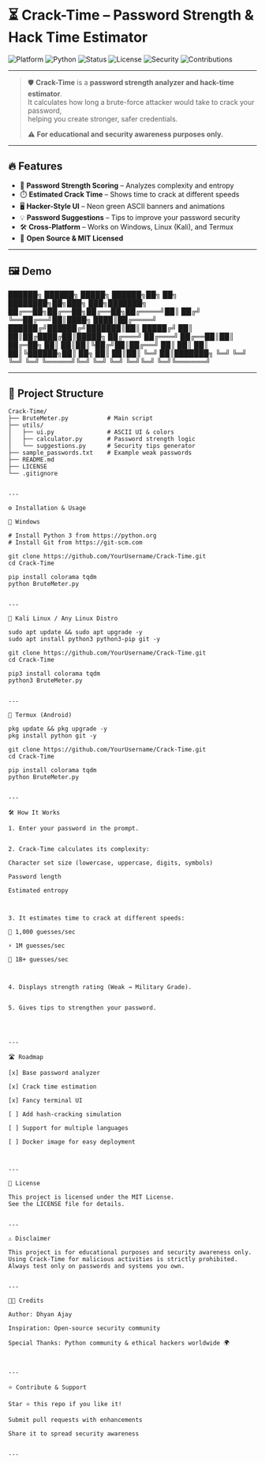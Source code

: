 # ⏳ Crack-Time – Password Strength & Hack Time Estimator

![Platform](https://img.shields.io/badge/Platform-Windows%20%7C%20Linux%20%7C%20Termux-green)
![Python](https://img.shields.io/badge/Python-3.8+-blue)
![Status](https://img.shields.io/badge/Status-Active-brightgreen)
![License](https://img.shields.io/badge/License-MIT-lightgrey)
![Security](https://img.shields.io/badge/Security-Awareness-orange)
![Contributions](https://img.shields.io/badge/Contributions-Welcome-yellow)

---

> 🛡️ **Crack-Time** is a **password strength analyzer and hack-time estimator**.  
> It calculates how long a brute-force attacker would take to crack your password,  
> helping you create stronger, safer credentials.  
>  
> ⚠️ **For educational and security awareness purposes only.**

---

## 🔥 Features

- 🔑 **Password Strength Scoring** – Analyzes complexity and entropy
- ⏱️ **Estimated Crack Time** – Shows time to crack at different speeds
- 🖥️ **Hacker-Style UI** – Neon green ASCII banners and animations
- 💡 **Password Suggestions** – Tips to improve your password security
- 🛠️ **Cross-Platform** – Works on Windows, Linux (Kali), and Termux
- 📜 **Open Source & MIT Licensed**

---

## 🖼 Demo

██████╗ ██████╗  █████╗  ██████╗██╗  ██╗    ████████╗██╗███╗   ███╗███████╗ ██╔══██╗██╔══██╗██╔══██╗██╔════╝██║ ██╔╝    ╚══██╔══╝██║████╗ ████║██╔════╝ ██████╔╝██████╔╝███████║██║     █████╔╝        ██║   ██║██╔████╔██║█████╗
██╔═══╝ ██╔═══╝ ██╔══██║██║     ██╔═██╗        ██║   ██║██║╚██╔╝██║██╔══╝
██║     ██║     ██║  ██║╚██████╗██║  ██╗       ██║   ██║██║ ╚═╝ ██║███████╗ ╚═╝     ╚═╝     ╚═╝  ╚═╝ ╚═════╝╚═╝  ╚═╝       ╚═╝   ╚═╝╚═╝     ╚═╝╚══════╝

---

## 📂 Project Structure

```text
Crack-Time/
├── BruteMeter.py           # Main script
├── utils/
│   ├── ui.py               # ASCII UI & colors
│   ├── calculator.py       # Password strength logic
│   └── suggestions.py      # Security tips generator
├── sample_passwords.txt    # Example weak passwords
├── README.md
├── LICENSE
└── .gitignore


---

⚙️ Installation & Usage

🔹 Windows

# Install Python 3 from https://python.org
# Install Git from https://git-scm.com

git clone https://github.com/YourUsername/Crack-Time.git
cd Crack-Time

pip install colorama tqdm
python BruteMeter.py


---

🔹 Kali Linux / Any Linux Distro

sudo apt update && sudo apt upgrade -y
sudo apt install python3 python3-pip git -y

git clone https://github.com/YourUsername/Crack-Time.git
cd Crack-Time

pip3 install colorama tqdm
python3 BruteMeter.py


---

🔹 Termux (Android)

pkg update && pkg upgrade -y
pkg install python git -y

git clone https://github.com/YourUsername/Crack-Time.git
cd Crack-Time

pip install colorama tqdm
python BruteMeter.py


---

🛠️ How It Works

1. Enter your password in the prompt.


2. Crack-Time calculates its complexity:

Character set size (lowercase, uppercase, digits, symbols)

Password length

Estimated entropy



3. It estimates time to crack at different speeds:

🐢 1,000 guesses/sec

⚡ 1M guesses/sec

🚀 1B+ guesses/sec



4. Displays strength rating (Weak → Military Grade).


5. Gives tips to strengthen your password.




---

🛣️ Roadmap

[x] Base password analyzer

[x] Crack time estimation

[x] Fancy terminal UI

[ ] Add hash-cracking simulation

[ ] Support for multiple languages

[ ] Docker image for easy deployment



---

🧾 License

This project is licensed under the MIT License.
See the LICENSE file for details.


---

⚠️ Disclaimer

This project is for educational purposes and security awareness only.
Using Crack-Time for malicious activities is strictly prohibited.
Always test only on passwords and systems you own.


---

👨‍💻 Credits

Author: Dhyan Ajay

Inspiration: Open-source security community

Special Thanks: Python community & ethical hackers worldwide 🌍



---

⭐ Contribute & Support

Star ⭐ this repo if you like it!

Submit pull requests with enhancements

Share it to spread security awareness


---
